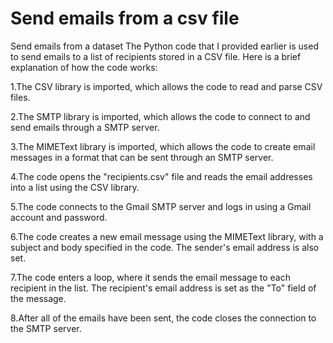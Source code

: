 # Send emails from a csv file
Send emails from a dataset
The Python code that I provided earlier is used to send emails to a list of recipients stored in a CSV file. Here is a brief explanation of how the code works:

1.The CSV library is imported, which allows the code to read and parse CSV files.

2.The SMTP library is imported, which allows the code to connect to and send emails through a SMTP server.

3.The MIMEText library is imported, which allows the code to create email messages in a format that can be sent through an SMTP server.

4.The code opens the "recipients.csv" file and reads the email addresses into a list using the CSV library.

5.The code connects to the Gmail SMTP server and logs in using a Gmail account and password.

6.The code creates a new email message using the MIMEText library, with a subject and body specified in the code. The sender's email address is also set.

7.The code enters a loop, where it sends the email message to each recipient in the list. The recipient's email address is set as the "To" field of the message.

8.After all of the emails have been sent, the code closes the connection to the SMTP server.



